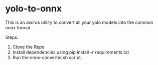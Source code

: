 # yolo-to-onnx

This is an awiros utility to convert all your yolo models into the common onnx format.

Steps:
1. Clone the Repo
2. Install dependencies using pip install -r requirements.txt
3. Run the onnx-converter.sh script.
